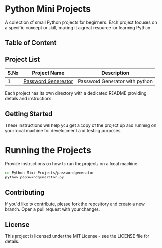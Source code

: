 # Python Mini Projects

A collection of small Python projects for beginners. Each project focuses on a specific concept or skill, making it a great resource for learning Python.

## Table of Content
## Project List

| S.No   | Project Name                     | Description                                      |
| --- | -------------------------------- | ------------------------------------------------ |
| 1   | [Password Genereator](https://github.com/AbinandhMJ/Python-Mini-Projects/blob/master/password-generator.py)   | Password Generator  with python                      |

Each project has its own directory with a dedicated README providing details and instructions.

## Getting Started

These instructions will help you get a copy of the project up and running on your local machine for development and testing purposes.

# Running the Projects
Provide instructions on how to run the projects on a local machine.
```` bash
cd Python-Mini-Projects/passwordgenerator
python passwordgenerator.py
`````

## Contributing
If you'd like to contribute, please fork the repository and create a new branch. Open a pull request with your changes.

## License
This project is licensed under the MIT License - see the LICENSE file for details.
